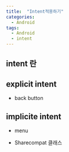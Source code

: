 ```yaml
---
title:  "Intent적용하기"
categories:
  - Android
tags:
  - Android
  - intent
---
```



## intent 란

## explicit intent

- back button

## implicite intent 

- menu

- Sharecompat 클래스



